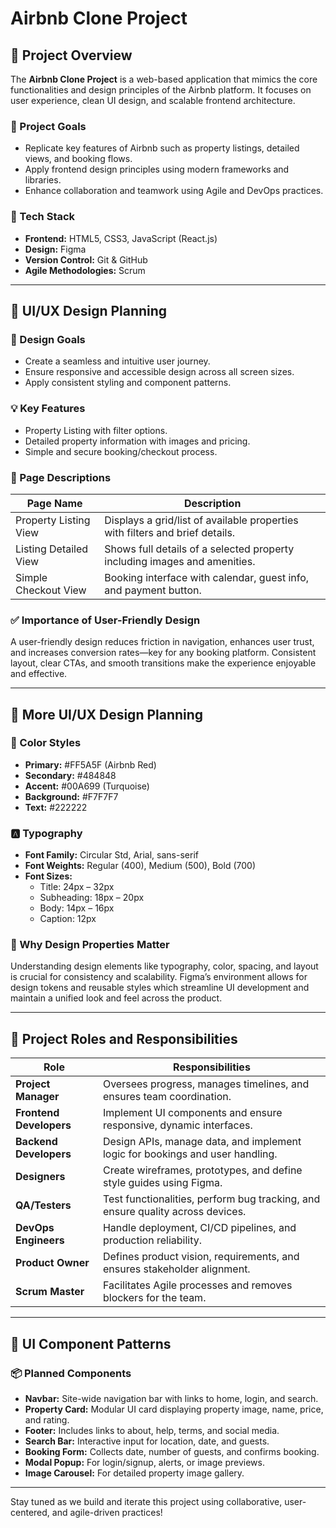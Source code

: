 # Airbnb Clone Project

## 🏡 Project Overview

The **Airbnb Clone Project** is a web-based application that mimics the core functionalities and design principles of the Airbnb platform. It focuses on user experience, clean UI design, and scalable frontend architecture.

### 🎯 Project Goals
- Replicate key features of Airbnb such as property listings, detailed views, and booking flows.
- Apply frontend design principles using modern frameworks and libraries.
- Enhance collaboration and teamwork using Agile and DevOps practices.

### 🧰 Tech Stack
- **Frontend:** HTML5, CSS3, JavaScript (React.js)
- **Design:** Figma
- **Version Control:** Git & GitHub
- **Agile Methodologies:** Scrum

---

## 🎨 UI/UX Design Planning

### 🔧 Design Goals
- Create a seamless and intuitive user journey.
- Ensure responsive and accessible design across all screen sizes.
- Apply consistent styling and component patterns.

### 💡 Key Features
- Property Listing with filter options.
- Detailed property information with images and pricing.
- Simple and secure booking/checkout process.

### 📄 Page Descriptions

| Page Name              | Description                                                                 |
|------------------------|-----------------------------------------------------------------------------|
| Property Listing View  | Displays a grid/list of available properties with filters and brief details. |
| Listing Detailed View  | Shows full details of a selected property including images and amenities.   |
| Simple Checkout View   | Booking interface with calendar, guest info, and payment button.           |

### ✅ Importance of User-Friendly Design
A user-friendly design reduces friction in navigation, enhances user trust, and increases conversion rates—key for any booking platform. Consistent layout, clear CTAs, and smooth transitions make the experience enjoyable and effective.

---

## 🎨 More UI/UX Design Planning

### 🎨 Color Styles
- **Primary:** #FF5A5F (Airbnb Red)
- **Secondary:** #484848
- **Accent:** #00A699 (Turquoise)
- **Background:** #F7F7F7
- **Text:** #222222

### 🅰️ Typography
- **Font Family:** Circular Std, Arial, sans-serif
- **Font Weights:** Regular (400), Medium (500), Bold (700)
- **Font Sizes:** 
  - Title: 24px – 32px
  - Subheading: 18px – 20px
  - Body: 14px – 16px
  - Caption: 12px

### 🎯 Why Design Properties Matter
Understanding design elements like typography, color, spacing, and layout is crucial for consistency and scalability. Figma’s environment allows for design tokens and reusable styles which streamline UI development and maintain a unified look and feel across the product.

---

## 👥 Project Roles and Responsibilities

| Role                | Responsibilities                                                                 |
|---------------------|----------------------------------------------------------------------------------|
| **Project Manager** | Oversees progress, manages timelines, and ensures team coordination.             |
| **Frontend Developers** | Implement UI components and ensure responsive, dynamic interfaces.         |
| **Backend Developers** | Design APIs, manage data, and implement logic for bookings and user handling. |
| **Designers**       | Create wireframes, prototypes, and define style guides using Figma.             |
| **QA/Testers**      | Test functionalities, perform bug tracking, and ensure quality across devices.   |
| **DevOps Engineers**| Handle deployment, CI/CD pipelines, and production reliability.                  |
| **Product Owner**   | Defines product vision, requirements, and ensures stakeholder alignment.         |
| **Scrum Master**    | Facilitates Agile processes and removes blockers for the team.                   |

---

## 🧩 UI Component Patterns

### 📦 Planned Components
- **Navbar:** Site-wide navigation bar with links to home, login, and search.
- **Property Card:** Modular UI card displaying property image, name, price, and rating.
- **Footer:** Includes links to about, help, terms, and social media.
- **Search Bar:** Interactive input for location, date, and guests.
- **Booking Form:** Collects date, number of guests, and confirms booking.
- **Modal Popup:** For login/signup, alerts, or image previews.
- **Image Carousel:** For detailed property image gallery.

---

Stay tuned as we build and iterate this project using collaborative, user-centered, and agile-driven practices!
